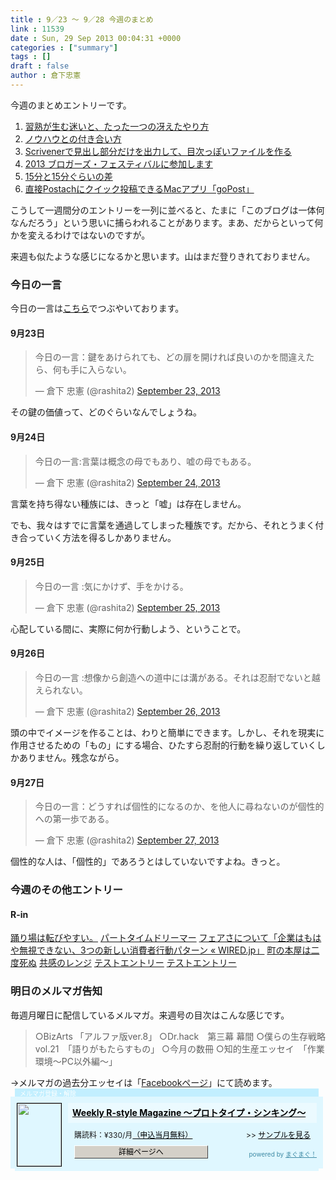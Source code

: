 ```yaml
---
title : 9／23 〜 9／28 今週のまとめ
link : 11539
date : Sun, 29 Sep 2013 00:04:31 +0000
categories : ["summary"]
tags : []
draft : false
author : 倉下忠憲
---
```


今週のまとめエントリーです。
 
<ol>
<li><a href="https://rashita.net/blog/?p=11497" target="_blank">習熟が生む迷いと、たった一つの冴えたやり方</a></li>
<li><a href="https://rashita.net/blog/?p=11500" target="_blank">ノウハウとの付き合い方</a></li>
<li><a href="https://rashita.net/blog/?p=11505" target="_blank">Scrivenerで見出し部分だけを出力して、目次っぽいファイルを作る</a></li>
<li><a href="https://rashita.net/blog/?p=11523" target="_blank">2013 ブロガーズ・フェスティバルに参加します</a></li>
<li><a href="https://rashita.net/blog/?p=11528" target="_blank">15分と15分ぐらいの差</a></li>
<li><a href="https://rashita.net/blog/?p=11535" target="_blank">直接Postachにクイック投稿できるMacアプリ「goPost」</a></li>
</ol>

こうして一週間分のエントリーを一列に並べると、たまに「このブログは一体何なんだろう」という思いに捕らわれることがあります。まあ、だからといって何かを変えるわけではないのですが。

来週も似たような感じになるかと思います。山はまだ登りきれておりません。

<h3>今日の一言</h3>
今日の一言は<a href="http://twitter.com/rashita2 ">こちら</a>でつぶやいております。

<h4>9月23日</h4>
<blockquote class="twitter-tweet"><p>今日の一言：鍵をあけられても、どの扉を開ければ良いのかを間違えたら、何も手に入らない。</p>&mdash; 倉下 忠憲 (@rashita2) <a href="https://twitter.com/rashita2/statuses/382071057911275520">September 23, 2013</a></blockquote>
<script async src="//platform.twitter.com/widgets.js" charset="utf-8"></script>

その鍵の価値って、どのぐらいなんでしょうね。

<h4>9月24日</h4>
<blockquote class="twitter-tweet"><p>今日の一言:言葉は概念の母でもあり、嘘の母でもある。</p>&mdash; 倉下 忠憲 (@rashita2) <a href="https://twitter.com/rashita2/statuses/382477506676158464">September 24, 2013</a></blockquote>
<script async src="//platform.twitter.com/widgets.js" charset="utf-8"></script>

言葉を持ち得ない種族には、きっと「嘘」は存在しません。

でも、我々はすでに言葉を通過してしまった種族です。だから、それとうまく付き合っていく方法を得るしかありません。

<h4>9月25日</h4>
<blockquote class="twitter-tweet"><p>今日の一言 :気にかけず、手をかける。</p>&mdash; 倉下 忠憲 (@rashita2) <a href="https://twitter.com/rashita2/statuses/382685532578250752">September 25, 2013</a></blockquote>
<script async src="//platform.twitter.com/widgets.js" charset="utf-8"></script>

心配している間に、実際に何か行動しよう、ということで。

<h4>9月26日</h4>
<blockquote class="twitter-tweet"><p>今日の一言 :想像から創造への道中には溝がある。それは忍耐でないと越えられない。</p>&mdash; 倉下 忠憲 (@rashita2) <a href="https://twitter.com/rashita2/statuses/383225863342272513">September 26, 2013</a></blockquote>
<script async src="//platform.twitter.com/widgets.js" charset="utf-8"></script>

頭の中でイメージを作ることは、わりと簡単にできます。しかし、それを現実に作用させるための「もの」にする場合、ひたすら忍耐的行動を繰り返していくしかありません。残念ながら。

<h4>9月27日</h4>
<blockquote class="twitter-tweet"><p>今日の一言：どうすれば個性的になるのか、を他人に尋ねないのが個性的への第一歩である。</p>&mdash; 倉下 忠憲 (@rashita2) <a href="https://twitter.com/rashita2/statuses/383478463857819648">September 27, 2013</a></blockquote>
<script async src="//platform.twitter.com/widgets.js" charset="utf-8"></script>

個性的な人は、「個性的」であろうとはしていないですよね。きっと。

<h3>今週のその他エントリー</h3>
<H4>R-in</H4>
<a href="http://rashita.postach.io/yong-richang-hazhuan-biyasui" target="_blank">踊り場は転びやすい。</a>
<a href="http://rashita.postach.io/patotaimudorima" target="_blank">パートタイムドリーマー</a>
<a href="http://rashita.postach.io/hueasanitsuite-qi-ye-hamohayawu-shi-dekinai-3tsunoxin-shiixiao-fei-zhe-xing-dong-patan-wired-jp" target="_blank">フェアさについて「企業はもはや無視できない、3つの新しい消費者行動パターン « WIRED.jp」</a>
<a href="http://rashita.postach.io/ting-noben-wu-haer-du-si-nu" target="_blank">町の本屋は二度死ぬ</a>
<a href="http://rashita.postach.io/gong-gan-norenzi" target="_blank">共感のレンジ</a>
<a href="http://rashita.postach.io/tesutoentori" target="_blank">テストエントリー</a>
<a href="http://rashita.postach.io/tesutoentori-1" target="_blank">テストエントリー</a>

<h3>明日のメルマガ告知</h3>
毎週月曜日に配信しているメルマガ。来週号の目次はこんな感じです。
<blockquote>
○BizArts 「アルファ版ver.8」
○Dr.hack　第三幕 幕間
○僕らの生存戦略 vol.21　「語りがもたらすもの」
○今月の数冊
○知的生産エッセイ　「作業環境〜PC以外編〜」
</blockquote>
→メルマガの過去分エッセイは「<a href="http://www.facebook.com/home.php#!/rashitaportal">Facebookページ</a>」にて読めます。

<div style="width:500px;margin-bottom:20px;">
<div style="height:13px;background:url(http://img.mag2.com/mag2/common/publ/pub-form/wide_b_left_top.gif) no-repeat left top;"><div style="height:13px;background:url(http://img.mag2.com/mag2/common/publ/pub-form/wide_b_right_top.gif) no-repeat right top;"><div style="margin:0 7px;padding-left:8px; height:13px; color:#fff; background:#c2efff url(http://img.mag2.com/mag2/common/publ/pub-form/wide_b_tit.gif) no-repeat left top; font-size:10px;">メルマガ登録・解除</div></div></div>
<div style="padding:10px 0;background:#dff7ff url(http://img.mag2.com/mag2/common/publ/pub-form/wide_b_bg.gif) repeat-x;font-size:12px;"><a href="http://www.mag2.com/m/0001185133.html" style="border:none;"><img src="http://www.mag2.com/images/MagazineCover/0001185133c.gif" width="70" height="100" style="margin:0 10px; position:absolute; border:#000 1px solid;" /></a>
<div style="margin:0 10px 0 92px; position:relative; height:95px;">
<div style="padding:8px 7px; background-color: #ebfaff; font-weight:bold; font-size:14px; line-height:1.2;"><a href="http://www.mag2.com/m/0001185133.html" style="color:#000;">Weekly R-style Magazine ～プロトタイプ・シンキング～ </a></div>
<div style="padding:10px 0 0 10px;">購読料：&yen;330/月<a href="http://www.mag2.com/read/charge.html" style="color:#000;">（申込当月無料）</a><span style="position:absolute; right:10px;">&gt;&gt;&nbsp;<a href="http://www.mag2.com/sample/0001185133.html" target="_blank" style="color:#000;">サンプルを見る</a></span></div><div style="margin:10px 0 0 10px; height:20px;position:relative;"><a href="http://www.mag2.com/m/0001185133.html" style="color:#000;text-decoration:none;"><span style="padding:2px 70px;border:#404040 1px solid;border-top-color:#fff;border-left-color:#fff;background-color:#d4d0c8;text-align:center;">詳細ページへ</span></a><span style="position:absolute; right:0; bottom:0; color:#3f8ba5; font-size:10px;">powered by <a href="http://www.mag2.com/" target="_blank" style="color:#3f8ba5;">まぐまぐ！</a></span></div></div>
</div>
<div style="height:4px;background:url(http://img.mag2.com/mag2/common/publ/pub-form/wide_b_left_bot.gif) no-repeat left top;"><div style="background:url(http://img.mag2.com/mag2/common/publ/pub-form/wide_b_right_bot.gif) no-repeat right top;"><div style="margin:0 7px;padding-left:8px; height:4px; background-color:#dff7ff; font-size:1px;">&nbsp;</div></div></div>
</div>